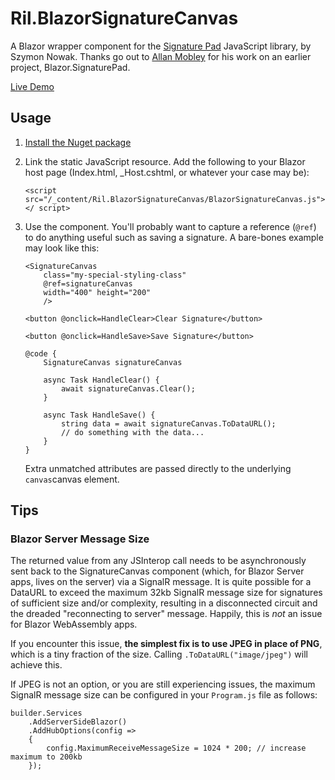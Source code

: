 # Ril.BlazorSignatureCanvas
A Blazor wrapper component for the [Signature Pad](https://github.com/szimek/signature_pad) JavaScript library, by Szymon Nowak. Thanks go out to [Allan Mobley](https://github.com/allan-mobley-jr) for his work on an earlier project, Blazor.SignaturePad. 

[Live Demo](https://resourceware.github.io/Ril.BlazorSignatureCanvas/)

## Usage

1. [Install the Nuget package](https://www.nuget.org/packages/Ril.BlazorSignatureCanvas)

2. Link the static JavaScript resource. Add the following to your Blazor host page (Index.html, _Host.cshtml, or whatever your case may be): 
    ```
    <script src="/_content/Ril.BlazorSignatureCanvas/BlazorSignatureCanvas.js"></ script>
    ```

3. Use the component. You'll probably want to capture a reference (```@ref```) to do anything useful such as saving a signature. A bare-bones example may look like this:
    ```
    <SignatureCanvas
        class="my-special-styling-class"
        @ref=signatureCanvas
        width="400" height="200"
        />

    <button @onclick=HandleClear>Clear Signature</button>

    <button @onclick=HandleSave>Save Signature</button>

    @code {
        SignatureCanvas signatureCanvas

        async Task HandleClear() {
            await signatureCanvas.Clear();
        }

        async Task HandleSave() {
            string data = await signatureCanvas.ToDataURL();
            // do something with the data...
        }
    }
    ```
    Extra unmatched attributes are passed directly to the underlying ```canvas```canvas element.

## Tips

### Blazor Server Message Size
The returned value from any JSInterop call needs to be asynchronously sent back to the SignatureCanvas component (which, for Blazor Server apps, lives on the server) via a SignalR message. It is quite possible for a DataURL to exceed the maximum 32kb SignalR message size for signatures of sufficient size and/or complexity, resulting in a disconnected circuit and the dreaded "reconnecting to server" message. Happily, this is _not_ an issue for Blazor WebAssembly apps.

If you encounter this issue, **the simplest fix is to use JPEG in place of PNG**, which is a tiny fraction of the size. Calling ```.ToDataURL("image/jpeg")``` will achieve this.

If JPEG is not an option, or you are still experiencing issues, the maximum SignalR message size can be configured in your ```Program.js``` file as follows:

    builder.Services
        .AddServerSideBlazor()
        .AddHubOptions(config =>
        {
            config.MaximumReceiveMessageSize = 1024 * 200; // increase maximum to 200kb
        });
        